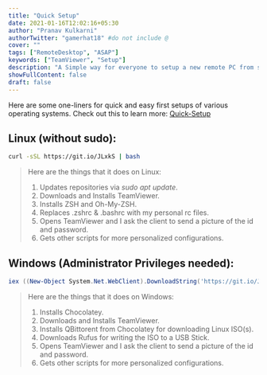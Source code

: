 ```yaml
---
title: "Quick Setup"
date: 2021-01-16T12:02:16+05:30
author: "Pranav Kulkarni"
authorTwitter: "gamerhat18" #do not include @
cover: ""
tags: ["RemoteDesktop", "ASAP"]
keywords: ["TeamViewer", "Setup"]
description: "A Simple way for everyone to setup a new remote PC from scratch,  regardless of the Operating system."
showFullContent: false
draft: false
---
```



Here are some one-liners for quick and easy first setups of various operating systems.
Check out this to learn more: [Quick-Setup](https://github.com/gamerhat18/quick-setup)


## Linux (without sudo):

```bash
curl -sSL https://git.io/JLxkS | bash
```

>Here are the things that it does on Linux:
>
>1. Updates repositories via *sudo apt update*.
>2. Downloads and Installs TeamViewer.
>3. Installs ZSH and Oh-My-ZSH.
>4. Replaces .zshrc & .bashrc with my personal rc files.
>5. Opens TeamViewer and I ask the client to send a picture of the id and password.
>6. Gets other scripts for more personalized configurations.

## Windows (Administrator Privileges needed):

```powershell
iex ((New-Object System.Net.WebClient).DownloadString('https://git.io/JtUwY'))
```

>Here are the things that it does on Windows:
>
>1. Installs Chocolatey.
>2. Downloads and Installs TeamViewer.
>3. Installs QBittorent from Chocolatey for downloading Linux ISO(s).
>4. Downloads Rufus for writing the ISO to a USB Stick.
>5. Opens TeamViewer and I ask the client to send a picture of the id and password.
>6. Gets other scripts for more personalized configurations.
